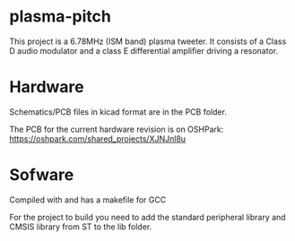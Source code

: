 # plasma-pitch

This project is a 6.78MHz (ISM band) plasma tweeter. It consists of a Class D audio modulator and a class E differential amplifier driving a resonator. 

# Hardware
Schematics/PCB files in kicad format are in the PCB folder. 

The PCB for the current hardware revision is on OSHPark: https://oshpark.com/shared_projects/XJNJnl8u

# Sofware
Compiled with and has a makefile for GCC

For the project to build you need to add the standard peripheral library and 
CMSIS library from ST to the lib folder.
